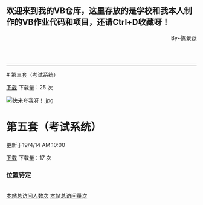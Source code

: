 
## 欢迎来到我的VB仓库，这里存放的是学校和我本人制作的VB作业代码和项目，还请Ctrl+D收藏呀！
<Title>VB仓库</Title>

<audio autoplay="autopaly">
	<source src="https://m10.music.126.net/20190414142650/f44370952455842e5b0fb3dba4a68de7/ymusic/2b12/b24d/0fd0/fbb4f599a83690481b882b4197023f58.mp3" type="audio/mp3">
</audio>
<p align="right" font-size:14px color="#3CB371">By~陈景跃</p>
<br>
<br>
<hr size = "2">
# 第三套（考试系统） 

[下载](https://17shiyan2.cn/vbcode/3.rar)   下载量：25 次

![快来夸我呀！.jpg](https://s2.ax1x.com/2019/03/30/ADKVC4.jpg)
	
# 第五套（考试系统） 
更新于19/4/14 AM.10:00

[下载](https://17shiyan2.cn/vbcode/dl/vb(5).rar)   下载量：17 次

### 位置待定
<link rel="icon" type="image/png" sizes="32x32" href="https://17shiyan2.cn/images/favicon-32x32-next.ico">
<br>
<script async src="//busuanzi.ibruce.info/busuanzi/2.3/busuanzi.pure.mini.js"></script>
<a align="right" href="#"  onclick="javascript:alert('恭喜！')"><span id="busuanzi_container_site_uv">本站总访问人数<span id="busuanzi_value_site_uv"></span>次</span></a>
<a align="right" href="#"  onclick="javascript:alert('恭喜！')"><span id="busuanzi_container_site_pv">本站总访问量<span id="busuanzi_value_site_pv"></span>次</span></a>
<br>
<br>
